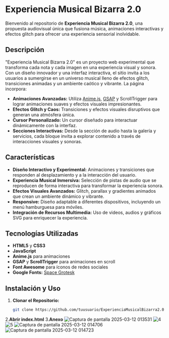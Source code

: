 # Experiencia Musical Bizarra 2.0

Bienvenido al repositorio de **Experiencia Musical Bizarra 2.0**, una propuesta audiovisual única que fusiona música, animaciones interactivas y efectos glitch para ofrecer una experiencia sensorial inolvidable.

## Descripción

"Experiencia Musical Bizarra 2.0" es un proyecto web experimental que transforma cada nota y cada imagen en una experiencia visual y sonora. Con un diseño innovador y una interfaz interactiva, el sitio invita a los usuarios a sumergirse en un universo musical lleno de efectos glitch, transiciones animadas y un ambiente caótico y vibrante. La página incorpora:

- **Animaciones Avanzadas:** Utiliza [Anime.js](https://animejs.com/), [GSAP](https://greensock.com/gsap/) y ScrollTrigger para lograr animaciones suaves y efectos visuales impresionantes.
- **Efectos Glitch y Caos:** Transiciones y efectos visuales disruptivos que generan una atmósfera única.
- **Cursor Personalizado:** Un cursor diseñado para interactuar dinámicamente con la interfaz.
- **Secciones Interactivas:** Desde la sección de audio hasta la galería y servicios, cada bloque invita a explorar contenido a través de interacciones visuales y sonoras.

## Características

- **Diseño Interactivo y Experimental:** Animaciones y transiciones que responden al desplazamiento y a la interacción del usuario.
- **Experiencia Musical Inmersiva:** Selección de pistas de audio que se reproducen de forma interactiva para transformar la experiencia sonora.
- **Efectos Visuales Avanzados:** Glitch, parallax y gradientes animados que crean un ambiente dinámico y vibrante.
- **Responsive:** Diseño adaptable a diferentes dispositivos, incluyendo un menú hamburguesa para móviles.
- **Integración de Recursos Multimedia:** Uso de videos, audios y gráficos SVG para enriquecer la experiencia.

## Tecnologías Utilizadas

- **HTML5** y **CSS3**
- **JavaScript**
- **Anime.js** para animaciones
- **GSAP** y **ScrollTrigger** para animaciones en scroll
- **Font Awesome** para íconos de redes sociales
- **Google Fonts:** [Space Grotesk](https://fonts.google.com/specimen/Space+Grotesk)

## Instalación y Uso

1. **Clonar el Repositorio:**

   ```bash
   git clone https://github.com/tuusuario/ExperienciaMusicalBizarra2.0.git
2.**Abrir index.html**
3.**Anexo**
![Captura de pantalla 2025-03-12 013531](https://github.com/user-attachments/assets/2cc9a16c-b944-425e-bcdc-f221a23b11d0)
![4](https://github.com/user-attachments/assets/2ee08c07-2ad3-4787-9e7e-15edc3b3ae7c)
![5](https://github.com/user-attachments/assets/a003dc02-b830-4cbc-bd04-6d1d8b75e410)
![Captura de pantalla 2025-03-12 014706](https://github.com/user-attachments/assets/e8c7b501-3564-4449-9179-c49ef357f119)
![Captura de pantalla 2025-03-12 014723](https://github.com/user-attachments/assets/316d1a8c-0875-43f8-9116-e4b7dd86737f)





